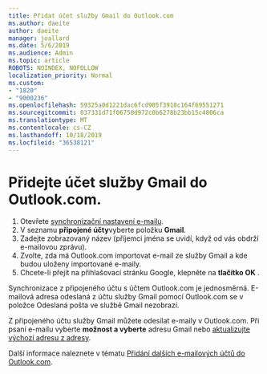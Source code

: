 ```yaml
---
title: Přidat účet služby Gmail do Outlook.com
ms.author: daeite
author: daeite
manager: joallard
ms.date: 5/6/2019
ms.audience: Admin
ms.topic: article
ROBOTS: NOINDEX, NOFOLLOW
localization_priority: Normal
ms.custom:
- "1820"
- "9000236"
ms.openlocfilehash: 59325a0d1221dac6fcd905f3918c164f69551271
ms.sourcegitcommit: 037331d71f06750d972c0b6278b23bb15c4806ca
ms.translationtype: MT
ms.contentlocale: cs-CZ
ms.lasthandoff: 10/18/2019
ms.locfileid: "36538121"
---
```

# <a name="add-your-gmail-account-to-outlookcom"></a>Přidejte účet služby Gmail do Outlook.com.

1. Otevřete [synchronizační nastavení e-mailu](https://go.microsoft.com/fwlink/?linkid=875264).
2. V seznamu **připojené účty**vyberte položku **Gmail**.
3. Zadejte zobrazovaný název (příjemci jména se uvidí, když od vás obdrží e-mailovou zprávu).
4. Zvolte, zda má Outlook.com importovat e-mail ze služby Gmail a kde budou uloženy importované e-maily.
5. Chcete-li přejít na přihlašovací stránku Google, klepněte na **tlačítko OK** .

Synchronizace z připojeného účtu s účtem Outlook.com je jednosměrná. E-mailová adresa odeslaná z účtu služby Gmail pomocí Outlook.com se v položce Odeslaná pošta ve službě Gmail nezobrazí.

Z připojeného účtu služby Gmail můžete odesílat e-maily v Outlook.com. Při psaní e-mailu vyberte **možnost a vyberte** adresu Gmail nebo [aktualizujte výchozí adresu z adresy](https://go.microsoft.com/fwlink/?linkid=875264).

Další informace naleznete v tématu [Přidání dalších e-mailových účtů do Outlook.com](https://support.office.com/article/c5224df4-5885-4e79-91ba-523aa743f0ba?wt.mc_id=Office_Outlook_com_Alchemy).